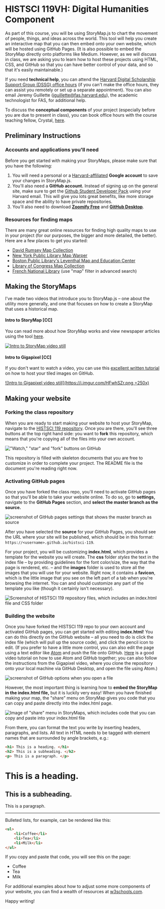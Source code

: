 # HISTSCI 119VH: Digital Humanities Component

As part of this course, you will be using StoryMap.js to chart the movement of people, things, and ideas across the world. This tool will help you create an interactive map that you can then embed onto your own website, which will be hosted using GitHub Pages. (It is also possible to embed the StoryMap directly onto platforms like Medium. However, as we will discuss in class, we are asking you to learn how to host these projects using HTML, CSS, and GitHub so that you can have better control of your data, and so that it's easily maintainable.)

If you need **technical help**, you can attend the [Harvard Digital Scholarship Support Group (DSSG) office hours](<https://dssg.fas.harvard.edu/event/dssg-office-hours-f19-th/>) (if you can't make the office hours, they can assist you remotely or set up a separate appointment). You can also email Jeremy Guillette (jguillette@fas.harvard.edu), the academic technologist for FAS, for additional help.

To discuss the **conceptual components** of your project (especially before you are due to present in class), you can book office hours with the course teaching fellow, Crystal, [here](https://crystallee.youcanbook.me/).

## Preliminary Instructions

### Accounts and applications you'll need

Before you get started with making your StoryMaps, please make sure that you have the following:

1. You will need a personal or a [Harvard-affiliated](https://www.seas.harvard.edu/sites/default/files/files/Education%20and%20Teaching%20Policies/Google%20Harvard%20account%20setup.pdf) **Google account** to save your changes in StoryMap.js.
2. You'll also need a **GitHub account.** Instead of signing up on the general site, make sure to get the [Github Student Developer Pack](https://education.github.com/pack) using your Harvard email. This will give you lots great benefits, like more storage space and the ability to have private repositories.
3. You'll also need to download [**Zoomify Free**](http://www.zoomify.com/free.htm) and [**GitHub Desktop**](https://desktop.github.com/).

### Resources for finding maps

There are many great online resources for finding high quality maps to use in your project (for our purposes, the bigger and more detailed, the better). Here are a few places to get you started:

* [David Rumsey Map Collection](https://www.davidrumsey.com/)
* [New York Public Library Map Warper](http://maps.nypl.org/warper/)
* [Boston Public Library's Leventhal Map and Education Center](https://www.leventhalmap.org/)
* [Library of Congress Map Collection](https://www.loc.gov/maps)
* [French National Library](https://gallica.bnf.fr/accueil/en/content/accueil-en?mode=desktop) (use "map" filter in advanced search)

## Making the StoryMaps

I've made two videos that introduce you to StoryMap.js – one about the utility more generally, and one that focuses on how to create a StoryMap that uses a historical map.

#### Intro to StoryMap [CC]

You can read more about how StoryMap works and view newspaper articles using the tool [here](https://storymap.knightlab.com/#overview). 

[![Intro to StoryMap video still](https://i.imgur.com/mk9vZ8J.png)](https://youtu.be/wZjAc8_VOaY)

#### Intro to Gigapixel [CC]

If you don't want to watch a video, you can use this [excellent written tutorial](https://github.com/NUKnightLab/StoryMapJS/blob/master/GITHUB_HOSTING/GITHUB_HOSTING.md) on how to host your tiled images on GitHub.

[![Intro to Gigapixel video still](https://i.imgur.com/HFwhSZr.png =250x)](https://youtu.be/zfhouzPCYBA)

## Making your website

### Forking the class repository

When you are ready to start making your website to host your StoryMap, navigate to the [HISTSCI 119 repository](https://github.com/crystaljjlee/histsci-119). Once you are there, you'll see three buttons at the top right hand side: you want to **fork** this repository, which means that you're copying all of the files into your own account.

!["Watch," "star" and "fork" buttons on GitHub](https://help.github.com/assets/images/help/repository/fork_button.jpg)

This repository is filled with skeleton documents that you are free to customize in order to complete your project. The README file is the document you're reading right now. 

### Activating GitHub pages 

Once you have forked the class repo, you'll need to activate GitHub pages so that you'll be able to take your website online. To do so, go to **settings,** navigate to the **GitHub Pages** section, and **select the master branch as the source.**

![screenshot of GitHub pages settings that shows the master branch as source](https://i.imgur.com/PoAfjuu.png)

After you have selected the **source** for your GitHub Pages, you should see the URL where your site will be published, which should be in this format:  `https://<username>.github.io/histsci-119`. 

For your project, you will be customizing **index.html**, which provides a template for the website you will create. The **css** folder *styles* the text in the index file – by providing guidelines for the font color/size, the way that the page is rendered, etc. – and the **images** folder is used to store all the images that you will use for your website. Right now, it contains a **favicon**, which is the little image that you see on the left part of a tab when you're browsing the internet. You can and should customize any part of the template you like (though it certainly isn't necessary).

![Screenshot of HISTSCI 119 repository files, which includes an index.html file and CSS folder](<https://i.imgur.com/2ss0cfi.png>)

### Building the website

Once you have forked the HISTSCI 119 repo to your own account and activated GitHub pages, you can get started with editing **index.html**! You can do this directly on the GitHub website – all you need to do is click the index file (which will pull up the source code), and click the pencil icon to edit. (If you prefer to have a little more control, you can also edit the page using a text editor like [Atom](https://atom.io/) and push the file onto GitHub. [Here](https://www.youtube.com/watch?v=6HsZMl-qV5k) is a good video tutorial on how to use Atom and GitHub together; you can also follow the instructions from the Gigapixel video, where you clone the repository onto your local machine via GitHub Desktop, and open the file using Atom.)

![screenshot of GitHub options when you open a file](https://i.imgur.com/9WUG8MT.png)

However, the most important thing is learning how to **embed the StoryMap in the index.html file,** but it is luckily very easy! When you have finished making your map, the "share" menu on StoryMap gives you code that you can copy and paste directly into the index.html page.

![Image of "share" menu in StoryMaps, which includes code that you can copy and paste into your index.html file](https://i.imgur.com/rAOIjxT.png)

From there, you can format the text you write by inserting headers, paragraphs, and lists. All text in HTML needs to be tagged with element names that are surrounded by angle brackets, e.g.:

```html
<h1> This is a heading. </h1>
<h2> This is a subheading. </h2>
<p> This is a paragraph. </p>
```

# This is a heading.

## This is a subheading.

This is a paragraph.

***


Bulleted lists, for example, can be rendered like this:

``` html
<ul>
	<li>Coffee</li>
	<li>Tea</li>
	<li>Milk</li>
</ul>
```

If you copy and paste that code, you will see this on the page:


* Coffee
* Tea
* Milk

For additional examples about how to adjust some more components of your website, you can find a wealth of resources at [w3schools.com](https://www.w3schools.com/).

Happy writing!
